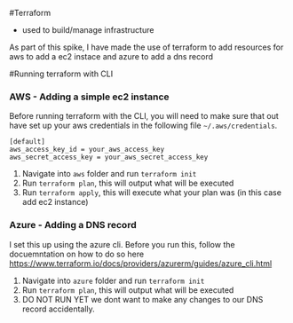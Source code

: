#Terraform
- used to build/manage infrastructure

As part of this spike, I have made the use of terraform to add resources for aws to add a ec2 instace and azure to add a dns record

#Running terraform with CLI

### AWS - Adding a simple ec2 instance
Before running terraform with the CLI, you will need to make sure that out have set up your aws credentials in the following file `~/.aws/credentials`.

```
[default]
aws_access_key_id = your_aws_access_key
aws_secret_access_key = your_aws_secret_access_key
```

1) Navigate into `aws` folder and run `terraform init`
2) Run `terraform plan`, this will output what will be executed
3) Run `terraform apply`, this will execute what your plan was (in this case add ec2 instance)


### Azure - Adding a DNS record
I set this up using the azure cli. Before you run this, follow the docuemntation on how to do so here https://www.terraform.io/docs/providers/azurerm/guides/azure_cli.html
1) Navigate into `azure` folder and run `terraform init`
2) Run `terraform plan`, this will output what will be executed
3) DO NOT RUN YET we dont want to make any changes to our DNS record accidentally. 
